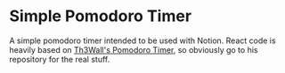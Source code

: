 # Simple Pomodoro Timer

A simple pomodoro timer intended to be used with Notion. React code is heavily based on [Th3Wall's Pomodoro Timer](https://github.com/Th3Wall/react-pomodoro-clock), so obviously go to his repository for the real stuff.
